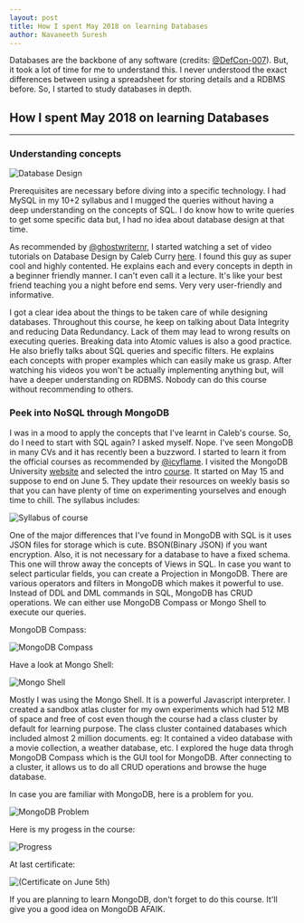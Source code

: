 ```yaml
---
layout: post
title: How I spent May 2018 on learning Databases
author: Navaneeth Suresh
---
```


Databases are the backbone of any software (credits: [@DefCon-007](https://github.com/DefCon-007)). But, it took a lot of time for me to understand this. I never understood the exact differences between using a spreadsheet for storing details and a RDBMS before. So, I started to study databases in depth.

## How I spent May 2018 on learning Databases
---
### Understanding concepts
![Database Design](https://raw.githubusercontent.com/TheMousePotato/themousepotato.github.io/master/images/database-design.png)


Prerequisites are necessary before diving into a specific technology. I had MySQL in my 10+2 syllabus and I mugged the queries without having a deep understanding on the concepts of SQL. I do know how to write queries to get some specific data but, I had no idea about database design at that time.

As recommended by [@ghostwriternr](https://github.com/ghostwriternr/), I started watching a set of video tutorials on Database Design by Caleb Curry [here](https://www.youtube.com/watch?v=e7Pr1VgPK4w&index=1&list=PLlTjty5ceOnd-sCYEHlFO0JRg2liaFvxv). I found this guy as super cool and highly contented. He explains each and every concepts in depth in a beginner friendly manner. I can't even call it a lecture. It's like your best friend teaching you a night before end sems. Very very user-friendly and informative.

I got a clear idea about the things to be taken care of while designing databases. Throughout this course, he keep on talking about Data Integrity and reducing Data Redundancy. Lack of them may lead to wrong results on executing queries. Breaking data into Atomic values is also a good practice. He also briefly talks about SQL queries and specific filters. He explains each concepts with proper examples which can easily make us grasp. After watching his videos you won't be actually implementing anything but, will have a deeper understanding on RDBMS. Nobody can do this course without recommending to others.

### Peek into NoSQL through MongoDB
I was in a mood to apply the concepts that I've learnt in Caleb's course. So, do I need to start with SQL again? I asked myself. Nope. I've seen MongoDB in many CVs and it has recently been a buzzword. I started to learn it from the official courses as recommended by [@icyflame](https://github.com/icyflame). I visited the MongoDB University [website](https://university.mongodb.com/) and selected the intro [course](https://university.mongodb.com/mercury/M001/2018_May). It started on May 15 and suppose to end on June 5. They update their resources on weekly basis so that you can have plenty of time on experimenting yourselves and enough time to chill. The syllabus includes:

![Syllabus of course](https://raw.githubusercontent.com/TheMousePotato/themousepotato.github.io/master/images/mongo-syllabus.png)


One of the major differences that I've found in MongoDB with SQL is it uses JSON files for storage which is cute. BSON(Binary JSON) if you want encryption. Also, it is not necessary for a database to have a fixed schema. This one will throw away the concepts of Views in SQL. In case you want to select particular fields, you can create a Projection in MongoDB. There are various operators and filters in MongoDB which makes it powerful to use. Instead of DDL and DML commands in SQL, MongoDB has CRUD operations. We can either use MongoDB Compass or Mongo Shell to execute our queries.

MongoDB Compass:

![MongoDB Compass](https://raw.githubusercontent.com/TheMousePotato/themousepotato.github.io/master/images/mongodb-compass.png)


Have a look at Mongo Shell:

![Mongo Shell](https://raw.githubusercontent.com/TheMousePotato/themousepotato.github.io/master/images/mongo-shell.png)


Mostly I was using the Mongo Shell. It is a powerful Javascript interpreter. I created a sandbox atlas cluster for my own experiments which had 512 MB of space and free of cost even though the course had a class cluster by default for learning purpose. The class cluster contained databases which included almost 2 million documents. eg: It contained a video database with a movie collection, a weather database, etc. I explored the huge data throgh MongoDB Compass which is the GUI tool for MongoDB. After connecting to a cluster, it allows us to do all CRUD operations and browse the huge database.

In case you are familiar with MongoDB, here is a problem for you.

![MongoDB Problem](https://raw.githubusercontent.com/TheMousePotato/themousepotato.github.io/master/images/mongo-problem.png)


Here is my progess in the course:

![Progress](https://raw.githubusercontent.com/TheMousePotato/themousepotato.github.io/master/images/mongo-progress.png)

At last certificate:

![(Certificate on June 5th)](https://raw.githubusercontent.com/TheMousePotato/themousepotato.github.io/master/images/mongo-certificate.png)

If you are planning to learn MongoDB, don't forget to do this course. It'll give you a good idea on MongoDB AFAIK.

